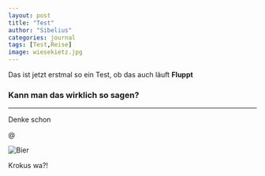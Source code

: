 ```yaml
---
layout: post
title: "Test"
author: "Sibelius"
categories: journal 
tags: [Test,Reise]
image: wiesekietz.jpg
---
```


Das ist jetzt erstmal so ein Test, ob das auch läuft
**Fluppt**

### Kann man das wirklich so sagen?

---

Denke schon

@

![Bier](/home/sambucus/git/sibeliusg.github.io/assets/img/70414d84b60808f0d162a89f7473fbb3e3b4dc3b.jpg)

Krokus wa?!
